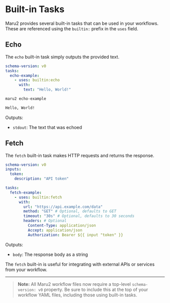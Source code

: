 # Built-in Tasks

Maru2 provides several built-in tasks that can be used in your workflows. These are referenced using the `builtin:` prefix in the `uses` field.

## Echo

The `echo` built-in task simply outputs the provided text.

```yaml
schema-version: v0
tasks:
  echo-example:
    - uses: builtin:echo
      with:
        text: "Hello, World!"
```

```sh
maru2 echo-example

Hello, World!
```

Outputs:

- `stdout`: The text that was echoed

## Fetch

The `fetch` built-in task makes HTTP requests and returns the response.

```yaml
schema-version: v0
inputs:
  token:
    description: "API token"

tasks:
  fetch-example:
    - uses: builtin:fetch
      with:
        url: "https://api.example.com/data"
        method: "GET" # Optional, defaults to GET
        timeout: "30s" # Optional, defaults to 30 seconds
        headers: # Optional
          Content-Type: application/json
          Accept: application/json
          Authorization: Bearer ${{ input "token" }}
```

Outputs:

- `body`: The response body as a string

The `fetch` built-in is useful for integrating with external APIs or services from your workflow.

---

> **Note:** All Maru2 workflow files now require a top-level `schema-version: v0` property. Be sure to include this at the top of your workflow YAML files, including those using built-in tasks.
